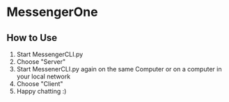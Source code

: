 # MessengerOne

## How to Use

1. Start MessengerCLI.py
2. Choose "Server" 
3. Start MessenerCLI.py again on the same Computer or on a computer in your local network
4. Choose "Client"
5. Happy chatting :)
